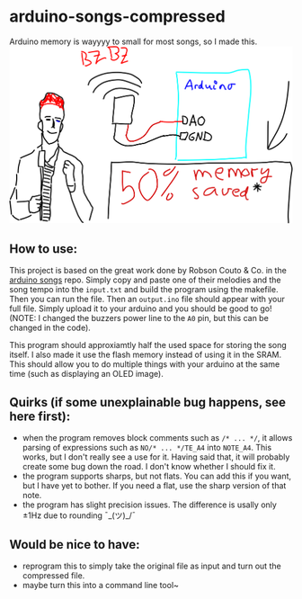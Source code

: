 # arduino-songs-compressed
Arduino memory is wayyyy to small for most songs, so I made this.
![the new mona lisa](<the new mona lisa.png>)

## How to use:
This project is based on the great work done by Robson Couto & Co. in the [arduino songs](https://github.com/robsoncouto/arduino-songs) repo. Simply copy and paste one of their melodies and the song tempo into the ``input.txt`` and build the program using the makefile. Then you can run the file. Then an ``output.ino`` file should appear with your full file. Simply upload it to your arduino and you should be good to go! (NOTE: I changed the buzzers power line to the ``A0`` pin, but this can be changed in the code).

This program should approxiamtly half the used space for storing the song itself. I also made it use the flash memory instead of using it in the SRAM. This should allow you to do multiple things with your arduino at the same time (such as displaying an OLED image).

## Quirks (if some unexplainable bug happens, see here first): 
- when the program removes block comments such as ``/* ... */``, it allows parsing of expressions such as ``NO/* ... */TE_A4`` into ``NOTE_A4``. This works, but I don't really see a use for it. Having said that, it will probably create some bug down the road. I don't know whether I should fix it. 
- the program supports sharps, but not flats. You can add this if you want, but I have yet to bother. If you need a flat, use the sharp version of that note. 
- the program has slight precision issues. The difference is usally only ±1Hz due to rounding ¯\_(ツ)_/¯

## Would be nice to have: 
- reprogram this to simply take the original file as input and turn out the compressed file. 
- maybe turn this into a command line tool~ 